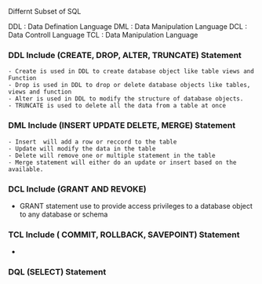 Differnt Subset of SQL

DDL : Data Defination Language 
DML : Data Manipulation Language
DCL : Data Controll Language
TCL : Data Manipulation Language


### DDL Include (CREATE, DROP, ALTER, TRUNCATE) Statement
    - Create is used in DDL to create database object like table views and Function
    - Drop is used in DDL to drop or delete database objects like tables, views and function
    - Alter is used in DDL to modify the structure of database objects.
    - TRUNCATE is used to delete all the data from a table at once
### DML Include (INSERT UPDATE DELETE, MERGE) Statement
    - Insert  will add a row or reccord to the table
    - Update will modify the data in the table
    - Delete will remove one or multiple statement in the table
    - Merge statement will either do an update or insert based on the available.
    
### DCL Include (GRANT AND REVOKE)
  - GRANT statement use to provide access privileges to a database object to any database or schema
    
### TCL Include ( COMMIT, ROLLBACK, SAVEPOINT) Statement
- 
### DQL (SELECT) Statement

